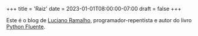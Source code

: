 +++
title = 'Raiz'
date = 2023-01-01T08:00:00-07:00
draft = false
+++

Este é o blog de [Luciano Ramalho](/tags/bio/), programador-repentista
e autor do livro [Python Fluente](https://pythonfluente.com).
